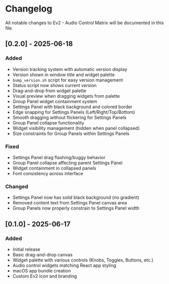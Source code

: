 # Changelog

All notable changes to Ev2 - Audio Control Matrix will be documented in this file.

## [0.2.0] - 2025-06-18

### Added
- Version tracking system with automatic version display
- Version shown in window title and widget palette
- `bump_version.sh` script for easy version management
- Status script now shows current version
- Drag-and-drop from widget palette
- Visual preview when dragging widgets from palette
- Group Panel widget containment system
- Settings Panel with black background and colored border
- Edge snapping for Settings Panels (Left/Right/Top/Bottom)
- Smooth dragging without flickering for Settings Panels
- Group Panel collapse functionality
- Widget visibility management (hidden when panel collapsed)
- Size constraints for Group Panels within Settings Panels

### Fixed
- Settings Panel drag flashing/buggy behavior
- Group Panel collapse affecting parent Settings Panel
- Widget containment in collapsed panels
- Font consistency across interface

### Changed
- Settings Panel now has solid black background (no gradient)
- Removed content text from Settings Panel canvas area
- Group Panels now properly constrain to Settings Panel width

## [0.1.0] - 2025-06-17

### Added
- Initial release
- Basic drag-and-drop canvas
- Widget palette with various controls (Knobs, Toggles, Buttons, etc.)
- Audio control widgets matching React app styling
- macOS app bundle creation
- Custom Ev2 icon and branding